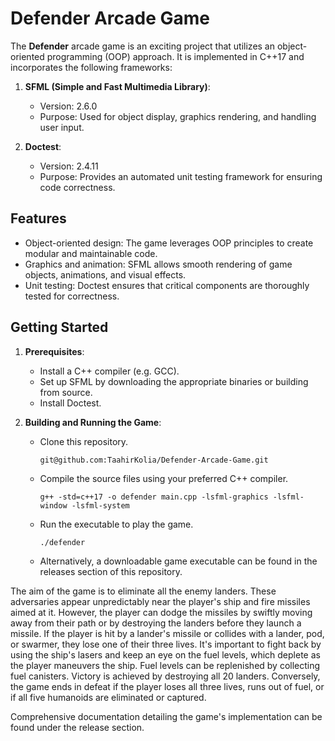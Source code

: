 


# Defender Arcade Game

The **Defender** arcade game is an exciting project that utilizes an object-oriented programming (OOP) approach. It is implemented in C++17 and incorporates the following frameworks:

1. **SFML (Simple and Fast Multimedia Library)**:
   - Version: 2.6.0
   - Purpose: Used for object display, graphics rendering, and handling user input.

2. **Doctest**:
   - Version: 2.4.11
   - Purpose: Provides an automated unit testing framework for ensuring code correctness.
   
## Features

- Object-oriented design: The game leverages OOP principles to create modular and maintainable code.
- Graphics and animation: SFML allows smooth rendering of game objects, animations, and visual effects.
- Unit testing: Doctest ensures that critical components are thoroughly tested for correctness.

## Getting Started

1. **Prerequisites**:
   - Install a C++ compiler (e.g. GCC).
   - Set up SFML by downloading the appropriate binaries or building from source.
   - Install Doctest. 

2. **Building and Running the Game**:
   - Clone this repository.
     ```
     git@github.com:TaahirKolia/Defender-Arcade-Game.git
     ```
   - Compile the source files using your preferred C++ compiler.
     ```
     g++ -std=c++17 -o defender main.cpp -lsfml-graphics -lsfml-window -lsfml-system
     ```
   - Run the executable to play the game.
     ```
     ./defender
     ```
   - Alternatively, a downloadable game executable can be found in the releases section of this repository.

The aim of the game is to eliminate all the enemy landers. These adversaries appear unpredictably near the player's ship and fire missiles aimed at it. However, the player can dodge the missiles by swiftly moving away from their path or by destroying the landers before they launch a missile. If the player is hit by a lander's missile or collides with a lander, pod, or swarmer, they lose one of their three lives. It's important to fight back by using the ship's lasers and keep an eye on the fuel levels, which deplete as the player maneuvers the ship. Fuel levels can be replenished by collecting fuel canisters. Victory is achieved by destroying all 20 landers. Conversely, the game ends in defeat if the player loses all three lives, runs out of fuel, or if all five humanoids are eliminated or captured.

Comprehensive documentation detailing the game's implementation can be found under the release section. 
